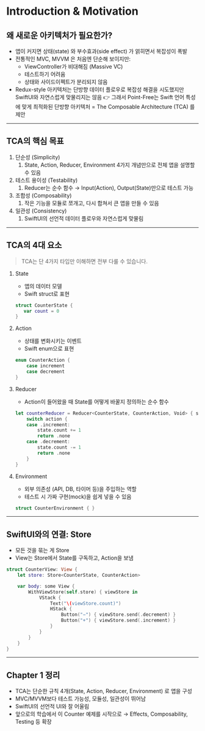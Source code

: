  # Introduction & Motivation

 ## 왜 새로운 아키텍처가 필요한가?
 - 앱이 커지면 상태(state) 와 부수효과(side effect) 가 얽히면서 복잡성이 폭발
 - 전통적인 MVC, MVVM 은 처음엔 단순해 보이지만:
   - ViewController가 비대해짐 (Massive VC)
   - 테스트하기 어려움
   - 상태와 사이드이펙트가 분리되지 않음
 - Redux-style 아키텍처는 단방향 데이터 플로우로 복잡성 해결을 시도했지만 SwiftUI와 자연스럽게 맞물리지는 않음
👉 그래서 Point-Free는 Swift 언어 특성에 맞게 최적화된 단방향 아키텍처 = The Composable Architecture (TCA) 를 제안

---
## TCA의 핵심 목표
1. 단순성 (Simplicity)
   1. State, Action, Reducer, Environment 4가지 개념만으로 전체 앱을 설명할 수 있음
2. 테스트 용이성 (Testability)
   1. Reducer는 순수 함수 → Input(Action), Output(State)만으로 테스트 가능
3. 조합성 (Composability)
   1. 작은 기능을 모듈로 쪼개고, 다시 합쳐서 큰 앱을 만들 수 있음
4. 일관성 (Consistency)
   1. SwiftUI의 선언적 데이터 플로우와 자연스럽게 맞물림

---
## TCA의 4대 요소
> TCA는 단 4가지 타입만 이해하면 전부 다룰 수 있습니다.

1. State
   - 앱의 데이터 모델
   - Swift struct로 표현
    ```swift
    struct CounterState {
       var count = 0
    }
    ```

2. Action
   - 상태를 변화시키는 이벤트
   - Swift enum으로 표현
  
    ```swift
    enum CounterAction {
        case increment
        case decrement
    }
    ```

3. Reducer
   - Action이 들어왔을 때 State를 어떻게 바꿀지 정의하는 순수 함수
  
    ```swift
    let counterReducer = Reducer<CounterState, CounterAction, Void> { state, action, _ in
        switch action {
        case .increment:
            state.count += 1
            return .none
        case .decrement:
            state.count -= 1
            return .none
        }
    }
    ```

4. Environment
    - 외부 의존성 (API, DB, 타이머 등)을 주입하는 역할
    - 테스트 시 가짜 구현(mock)을 쉽게 넣을 수 있음
    ```swift
    struct CounterEnvironment { }
    ```

---
## SwiftUI와의 연결: Store
- 모든 것을 묶는 게 Store
- View는 Store에서 State를 구독하고, Action을 보냄
```swift
struct CounterView: View {
    let store: Store<CounterState, CounterAction>

    var body: some View {
        WithViewStore(self.store) { viewStore in
            VStack {
                Text("\(viewStore.count)")
                HStack {
                    Button("−") { viewStore.send(.decrement) }
                    Button("+") { viewStore.send(.increment) }
                }
            }
        }
    }
}
```

---

## Chapter 1 정리
- TCA는 단순한 규칙 4개(State, Action, Reducer, Environment) 로 앱을 구성
- MVC/MVVM보다 테스트 가능성, 모듈성, 일관성이 뛰어남
- SwiftUI의 선언적 UI와 잘 어울림
- 앞으로의 학습에서 이 Counter 예제를 시작으로 → Effects, Composability, Testing 등 확장

